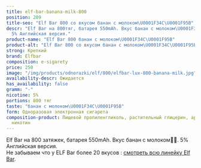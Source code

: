 ```yaml
---
title: elf-bar-banana-milk-800
position: 209
title-seo: "Elf Bar 800 со вкусом банан с молоком\U0001F34C\U0001F95B"
descr: "Elf Bar на 800тяг, батарея 550mAh. Вкус банан с молоком\U0001F34C\U0001F95B.
  5% Английская версия."
product-name: "Elf Bar 800 банан с молоком\U0001F34C\U0001F95B"
product-alt: "Elf Bar 800 со вкусом банан с молоком\U0001F34C\U0001F95B"
strong: Крепкий
brand: Elfbar
composition: e-sigarety
price: 250
image: "/img/products/odnorazki/elf/800/elfbar-lux-800-banana-milk.jpg"
availability-descr: Ожидается
has_availability: false
gramm: "-"
nicotine: 5%
portions: 800 тяг
taste: "банан с молоком\U0001F34C\U0001F95B"
form: Одноразовая электронная сигарета
composition-product: Пищевой пропиленгликоль, растительный глицерин, ароматизатор,
  никотин
---
```


Elf Bar на 800 затяжек, батарея 550mAh. Вкус банан с молоком🍌🥛. 5% Английская версия.<br>
Не забываем что у ELF Bar более 20 вкусов : [смотреть всю линейку Elf Bar](/elfbar).